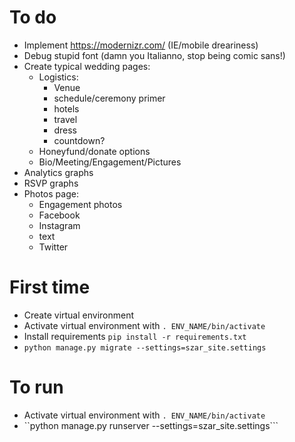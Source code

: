 # To do
  * Implement https://modernizr.com/ (IE/mobile dreariness)
  * Debug stupid font (damn you Italianno, stop being comic sans!)
  * Create typical wedding pages:
    * Logistics:
      * Venue
      * schedule/ceremony primer
      * hotels
      * travel
      * dress
      * countdown?
    * Honeyfund/donate options
    * Bio/Meeting/Engagement/Pictures
  * Analytics graphs
  * RSVP graphs
  * Photos page:
    * Engagement photos
    * Facebook
    * Instagram
    * text
    * Twitter

# First time
  * Create virtual environment
  * Activate virtual environment with ```. ENV_NAME/bin/activate```
  * Install requirements  ```pip install -r requirements.txt```
  * ```python manage.py migrate --settings=szar_site.settings```

# To run
  * Activate virtual environment with ```. ENV_NAME/bin/activate```
  * ``python manage.py runserver --settings=szar_site.settings```
